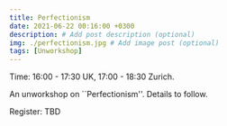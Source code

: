 ```yaml
---
title: Perfectionism
date: 2021-06-22 00:16:00 +0300
description: # Add post description (optional)
img: ./perfectionism.jpg # Add image post (optional)
tags: [Unworkshop]
---
```


Time: 16:00 - 17:30 UK, 17:00 - 18:30 Zurich.

An unworkshop on ``Perfectionism''. Details to follow.

Register: TBD

